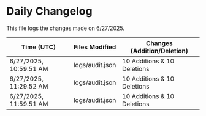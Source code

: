 # Daily Changelog

This file logs the changes made on 6/27/2025.

| Time (UTC)             | Files Modified                    | Changes (Addition/Deletion) |
|------------------------|-----------------------------------|-----------------------------|
| 6/27/2025, 10:59:51 AM | logs/audit.json | 10 Additions & 10 Deletions |
| 6/27/2025, 11:29:52 AM | logs/audit.json | 10 Additions & 10 Deletions|
| 6/27/2025, 11:59:51 AM | logs/audit.json | 10 Additions & 10 Deletions|
